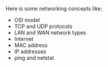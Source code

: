 Here is some networking concepts like:
- OSI model
- TCP and UDP protocols
- LAN and WAN network types
- Internet
- MAC address
- IP addresses
- ping and netstat